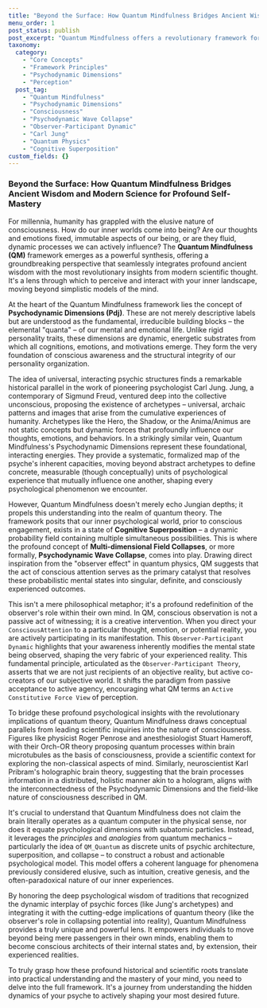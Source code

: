 ```yaml
---
title: "Beyond the Surface: How Quantum Mindfulness Bridges Ancient Wisdom and Modern Science for Profound Self-Mastery"
menu_order: 1
post_status: publish
post_excerpt: "Quantum Mindfulness offers a revolutionary framework for understanding consciousness, weaving together timeless spiritual insights with cutting-edge scientific principles. This post explores how its core concepts, like Psychodynamic Dimensions and Multi-dimensional Field Collapses, find echoes in Jungian psychology and quantum physics, offering a path to profound self-mastery."
taxonomy:
  category:
    - "Core Concepts"
    - "Framework Principles"
    - "Psychodynamic Dimensions"
    - "Perception"
  post_tag:
    - "Quantum Mindfulness"
    - "Psychodynamic Dimensions"
    - "Consciousness"
    - "Psychodynamic Wave Collapse"
    - "Observer-Participant Dynamic"
    - "Carl Jung"
    - "Quantum Physics"
    - "Cognitive Superposition"
custom_fields: {}
---
```


### Beyond the Surface: How Quantum Mindfulness Bridges Ancient Wisdom and Modern Science for Profound Self-Mastery

For millennia, humanity has grappled with the elusive nature of consciousness. How do our inner worlds come into being? Are our thoughts and emotions fixed, immutable aspects of our being, or are they fluid, dynamic processes we can actively influence? The **Quantum Mindfulness (QM)** framework emerges as a powerful synthesis, offering a groundbreaking perspective that seamlessly integrates profound ancient wisdom with the most revolutionary insights from modern scientific thought. It's a lens through which to perceive and interact with your inner landscape, moving beyond simplistic models of the mind.

At the heart of the Quantum Mindfulness framework lies the concept of **Psychodynamic Dimensions (Pdj)**. These are not merely descriptive labels but are understood as the fundamental, irreducible building blocks – the elemental "quanta" – of our mental and emotional life. Unlike rigid personality traits, these dimensions are dynamic, energetic substrates from which all cognitions, emotions, and motivations emerge. They form the very foundation of conscious awareness and the structural integrity of our personality organization.

The idea of universal, interacting psychic structures finds a remarkable historical parallel in the work of pioneering psychologist Carl Jung. Jung, a contemporary of Sigmund Freud, ventured deep into the collective unconscious, proposing the existence of archetypes – universal, archaic patterns and images that arise from the cumulative experiences of humanity. Archetypes like the Hero, the Shadow, or the Anima/Animus are not static concepts but dynamic forces that profoundly influence our thoughts, emotions, and behaviors. In a strikingly similar vein, Quantum Mindfulness's Psychodynamic Dimensions represent these foundational, interacting energies. They provide a systematic, formalized map of the psyche's inherent capacities, moving beyond abstract archetypes to define concrete, measurable (though conceptually) units of psychological experience that mutually influence one another, shaping every psychological phenomenon we encounter.

However, Quantum Mindfulness doesn't merely echo Jungian depths; it propels this understanding into the realm of quantum theory. The framework posits that our inner psychological world, prior to conscious engagement, exists in a state of **Cognitive Superposition** – a dynamic probability field containing multiple simultaneous possibilities. This is where the profound concept of **Multi-dimensional Field Collapses**, or more formally, **Psychodynamic Wave Collapse**, comes into play. Drawing direct inspiration from the "observer effect" in quantum physics, QM suggests that the act of conscious attention serves as the primary catalyst that resolves these probabilistic mental states into singular, definite, and consciously experienced outcomes.

This isn't a mere philosophical metaphor; it's a profound redefinition of the observer's role within their own mind. In QM, conscious observation is not a passive act of witnessing; it is a creative intervention. When you direct your `ConsciousAttention` to a particular thought, emotion, or potential reality, you are actively participating in its manifestation. This `Observer-Participant Dynamic` highlights that your awareness inherently modifies the mental state being observed, shaping the very fabric of your experienced reality. This fundamental principle, articulated as the `Observer-Participant Theory`, asserts that we are not just recipients of an objective reality, but active co-creators of our subjective world. It shifts the paradigm from passive acceptance to active agency, encouraging what QM terms an `Active Constitutive Force View` of perception.

To bridge these profound psychological insights with the revolutionary implications of quantum theory, Quantum Mindfulness draws conceptual parallels from leading scientific inquiries into the nature of consciousness. Figures like physicist Roger Penrose and anesthesiologist Stuart Hameroff, with their Orch-OR theory proposing quantum processes within brain microtubules as the basis of consciousness, provide a scientific context for exploring the non-classical aspects of mind. Similarly, neuroscientist Karl Pribram's holographic brain theory, suggesting that the brain processes information in a distributed, holistic manner akin to a hologram, aligns with the interconnectedness of the Psychodynamic Dimensions and the field-like nature of consciousness described in QM.

It's crucial to understand that Quantum Mindfulness does not claim the brain literally operates as a quantum computer in the physical sense, nor does it equate psychological dimensions with subatomic particles. Instead, it leverages the *principles* and *analogies* from quantum mechanics – particularly the idea of `QM_Quantum` as discrete units of psychic architecture, superposition, and collapse – to construct a robust and actionable psychological model. This model offers a coherent language for phenomena previously considered elusive, such as intuition, creative genesis, and the often-paradoxical nature of our inner experiences.

By honoring the deep psychological wisdom of traditions that recognized the dynamic interplay of psychic forces (like Jung's archetypes) and integrating it with the cutting-edge implications of quantum theory (like the observer's role in collapsing potential into reality), Quantum Mindfulness provides a truly unique and powerful lens. It empowers individuals to move beyond being mere passengers in their own minds, enabling them to become conscious architects of their internal states and, by extension, their experienced realities.

To truly grasp how these profound historical and scientific roots translate into practical understanding and the mastery of your mind, you need to delve into the full framework. It's a journey from understanding the hidden dynamics of your psyche to actively shaping your most desired future.